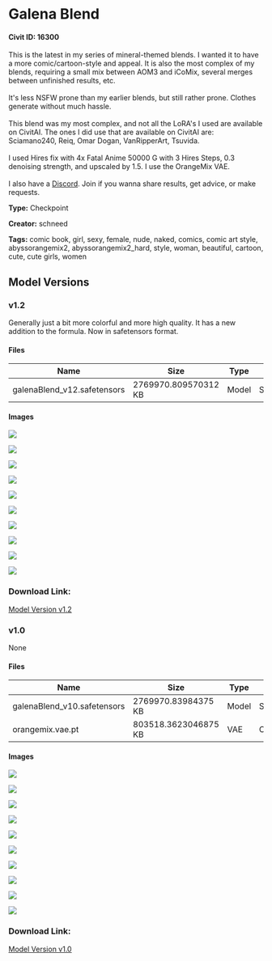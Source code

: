 # Galena Blend

#### Civit ID: 16300

<p>This is the latest in my series of mineral-themed blends. I wanted it to have a more comic/cartoon-style and appeal. It is also the most complex of my blends, requiring a small mix between AOM3 and iCoMix, several merges between unfinished results, etc.<br /><br />It's less NSFW prone than my earlier blends, but still rather prone. Clothes generate without much hassle.<br /><br />This blend was my most complex, and not all the LoRA's I used are available on CivitAI. The ones I did use that are available on CivitAI are: Sciamano240, Reiq, Omar Dogan, VanRipperArt, Tsuvida.<br /><br />I used Hires fix with 4x Fatal Anime 50000 G with 3 Hires Steps, 0.3 denoising strength, and upscaled by 1.5. I use the OrangeMix VAE.<br /><br />I also have a <a target="_blank" rel="ugc" href="https://discord.gg/g9xv69mAeB">Discord</a>. Join if you wanna share results, get advice, or make requests.</p>

**Type:** Checkpoint

**Creator:** schneed

**Tags:** comic book, girl, sexy, female, nude, naked, comics, comic art style, abyssorangemix2, abyssorangemix2_hard, style, woman, beautiful, cartoon, cute, cute girls, women

## Model Versions

### v1.2

<p>Generally just a bit more colorful and more high quality. It has a new addition to the formula. Now in safetensors format.</p>

#### Files

| Name | Size | Type | Format | Download Url | AutoV1 | AutoV2 | SHA256 | CRC32 | BLAKE3 |
| --- | --- | --- | --- | --- | --- | --- | --- | --- | --- |
| galenaBlend_v12.safetensors | 2769970.809570312 KB | Model | SafeTensor | https://civitai.com/api/download/models/23323 | 53BD8BB4 | 007BAC7501 | 007BAC7501642F7C7E9937CE20CFD9202FDA86D14EB9A22EED60A5E00D3F204E | 937B1B7B | 220849F22052A319F21A5BB59FC82DA8B0AD0AFEC43BE7ED0D0F0C50F0B1AF71 |

#### Images

<p><img src="https://image.civitai.com/xG1nkqKTMzGDvpLrqFT7WA/d05cef23-1400-49c6-1dc9-a0ed3f6d6600/width=450/252996.jpeg" /></p>

<p><img src="https://image.civitai.com/xG1nkqKTMzGDvpLrqFT7WA/c1122380-92ca-4181-dacb-104ad08e3700/width=450/252995.jpeg" /></p>

<p><img src="https://image.civitai.com/xG1nkqKTMzGDvpLrqFT7WA/c90318b6-ef2b-48a7-d567-42468909af00/width=450/252994.jpeg" /></p>

<p><img src="https://image.civitai.com/xG1nkqKTMzGDvpLrqFT7WA/03cc9168-a94a-4014-4b72-d067fa73bc00/width=450/252993.jpeg" /></p>

<p><img src="https://image.civitai.com/xG1nkqKTMzGDvpLrqFT7WA/c8fd65af-af29-4f80-57cd-43fa45526700/width=450/252992.jpeg" /></p>

<p><img src="https://image.civitai.com/xG1nkqKTMzGDvpLrqFT7WA/369a0118-ea93-4857-7110-ffa2bb62b200/width=450/252991.jpeg" /></p>

<p><img src="https://image.civitai.com/xG1nkqKTMzGDvpLrqFT7WA/4a4228f2-2f25-444d-481a-b321570bf400/width=450/252990.jpeg" /></p>

<p><img src="https://image.civitai.com/xG1nkqKTMzGDvpLrqFT7WA/7707fd02-3b22-4c6f-82db-cfef975ce000/width=450/252989.jpeg" /></p>

<p><img src="https://image.civitai.com/xG1nkqKTMzGDvpLrqFT7WA/b6f21350-2695-4f41-3852-b60d61384f00/width=450/252988.jpeg" /></p>

<p><img src="https://image.civitai.com/xG1nkqKTMzGDvpLrqFT7WA/6a62ff4f-d44d-4984-6162-679d8e430800/width=450/252987.jpeg" /></p>

### Download Link:

[Model Version v1.2](https://civitai.com/api/download/models/23323)

### v1.0

None

#### Files

| Name | Size | Type | Format | Download Url | AutoV1 | AutoV2 | SHA256 | CRC32 | BLAKE3 |
| --- | --- | --- | --- | --- | --- | --- | --- | --- | --- |
| galenaBlend_v10.safetensors | 2769970.83984375 KB | Model | SafeTensor | https://civitai.com/api/download/models/19249 | 521B86C7 | 6294646A3D | 6294646A3D559124099C408E88E4035EB0811360E34C034DEB950F4CF8B30A7D | B979996B | 84E70BD9384C30B24C0909E1F8DD9021A068CD65F3D0BF1011CEDE869FBFCB00 |
| orangemix.vae.pt | 803518.3623046875 KB | VAE | Other | https://civitai.com/api/download/models/19249?type=VAE&format=Other | F458B5C6 | F921FB3F29 | F921FB3F29891D2A77A6571E56B8B5052420D2884129517A333C60B1B4816CDF | 65AEACBA | 2E175004F953D6DC373A9DD18BF8A1845983EB6E1B3D6EA0C76A81D344244F18 |

#### Images

<p><img src="https://image.civitai.com/xG1nkqKTMzGDvpLrqFT7WA/09f31666-1cac-4be6-3699-7dfc05822200/width=450/201581.jpeg" /></p>

<p><img src="https://image.civitai.com/xG1nkqKTMzGDvpLrqFT7WA/b9af5e51-545a-4d90-df78-022e98e90300/width=450/201592.jpeg" /></p>

<p><img src="https://image.civitai.com/xG1nkqKTMzGDvpLrqFT7WA/952cb605-b7a3-499d-7986-179e586de800/width=450/201591.jpeg" /></p>

<p><img src="https://image.civitai.com/xG1nkqKTMzGDvpLrqFT7WA/71bdeab4-f4b2-444d-3b6c-3a826b41e500/width=450/201590.jpeg" /></p>

<p><img src="https://image.civitai.com/xG1nkqKTMzGDvpLrqFT7WA/fead2da5-963d-4075-a459-4dbbd9fff600/width=450/201589.jpeg" /></p>

<p><img src="https://image.civitai.com/xG1nkqKTMzGDvpLrqFT7WA/656ca6bf-872f-4dd1-4682-d89ba9371000/width=450/201588.jpeg" /></p>

<p><img src="https://image.civitai.com/xG1nkqKTMzGDvpLrqFT7WA/f013735e-c1f4-4e4a-ba63-6f3b939cfb00/width=450/201587.jpeg" /></p>

<p><img src="https://image.civitai.com/xG1nkqKTMzGDvpLrqFT7WA/f47a0464-2f12-4741-9dfb-ac259afc5700/width=450/201586.jpeg" /></p>

<p><img src="https://image.civitai.com/xG1nkqKTMzGDvpLrqFT7WA/1f0f2373-a25f-496e-8ff6-b9b20104ee00/width=450/201585.jpeg" /></p>

<p><img src="https://image.civitai.com/xG1nkqKTMzGDvpLrqFT7WA/4e87dc65-cba4-40d7-7ed9-d654d9851a00/width=450/201584.jpeg" /></p>

### Download Link:

[Model Version v1.0](https://civitai.com/api/download/models/19249)

